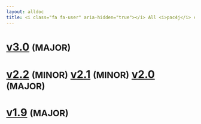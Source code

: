 ```yaml
---
layout: alldoc
title: <i class="fa fa-user" aria-hidden="true"></i> All <i>pac4j</i> engine/core documentations&#58;
---
```


<div class="text-center">

<h1 id="v3.0"><a href="index.html">v3.0</a> <small>(MAJOR)</small></h1>

<h1><a id="v2.2" href="http://www.pac4j.org/2.2.x/docs/index.html">v2.2</a> <small>(MINOR)</small> <a id="v2.1" href="http://www.pac4j.org/2.1.x/docs/index.html">v2.1</a> <small>(MINOR)</small> <a id="v2.0" href="http://www.pac4j.org/2.0.x/docs/index.html">v2.0</a> <small>(MAJOR)</small></h1>

<h1 id="v1.9"><a href="http://www.pac4j.org/1.9.x/docs/index.html">v1.9</a> <small>(MAJOR)</small></h1>

</div>
